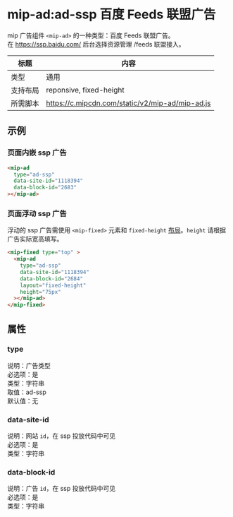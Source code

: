 # mip-ad:ad-ssp 百度 Feeds 联盟广告

mip 广告组件 `<mip-ad>` 的一种类型：百度 Feeds 联盟广告。  
在 https://ssp.baidu.com/ 后台选择资源管理 /feeds 联盟接入。

标题|内容
----|----
类型|通用
支持布局|reponsive, fixed-height
所需脚本|https://c.mipcdn.com/static/v2/mip-ad/mip-ad.js

## 示例

### 页面内嵌 ssp 广告

```html
<mip-ad
  type="ad-ssp"
  data-site-id="1118394"
  data-block-id="2683"
></mip-ad>
```

### 页面浮动 ssp 广告

浮动的 ssp 广告需使用 `<mip-fixed>` 元素和 `fixed-height` [布局](https://www.mipengine.org/v2/docs/style-and-layout/layout.html)。`height` 请根据广告实际宽高填写。

```html
<mip-fixed type="top" >
  <mip-ad
    type="ad-ssp"
    data-site-id="1118394"
    data-block-id="2684"
    layout="fixed-height"
    height="75px"
  ></mip-ad>
</mip-fixed>
```

## 属性

### type

说明：广告类型  
必选项：是  
类型：字符串  
取值：ad-ssp  
默认值：无

### data-site-id

说明：网站 `id`，在 ssp 投放代码中可见  
必选项：是  
类型：字符串  

### data-block-id

说明：广告 `id`，在 ssp 投放代码中可见  
必选项：是  
类型：字符串  
